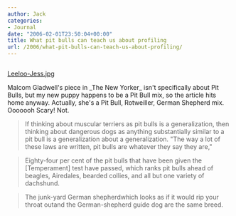 ```yaml
---
author: Jack
categories:
- Journal
date: "2006-02-01T23:50:04+00:00"
title: What pit bulls can teach us about profiling
url: /2006/what-pit-bulls-can-teach-us-about-profiling/
---
```


<div>
  <p>
    <a href="http://www.flickr.com/photos/jbaty/86942466/" title="photo sharing"><img src="https://static.flickr.com/43/86942466_b35548b9d4_m.jpg" alt="" /></a>
  </p></p> 
  
  <p>
    <a href="http://www.flickr.com/photos/jbaty/86942466/">Leeloo-Jess.jpg</a>
  </p></p>
</div>

Malcom Gladwell's piece in \_The New Yorker\_ isn't specifically about Pit Bulls, but my new puppy happens to be a Pit Bull mix, so the article hits home anyway. Actually, she's a Pit Bull, Rotweiller, German Shepherd mix. Ooooooh Scary! Not. </p> 

> If thinking about muscular terriers as pit bulls is a generalization, then thinking about dangerous dogs as anything substantially similar to a pit bull is a generalization about a generalization. "The way a lot of these laws are written, pit bulls are whatever they say they are," </p> 

> Eighty-four per cent of the pit bulls that have been given the [Temperament] test have passed, which ranks pit bulls ahead of beagles, Airedales, bearded collies, and all but one variety of dachshund. </p> 

> The junk-yard German shepherdwhich looks as if it would rip your throat outand the German-shepherd guide dog are the same breed. </p>